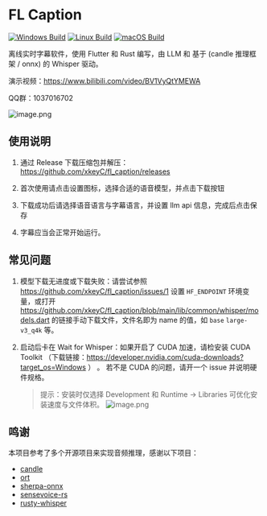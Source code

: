 # FL Caption
[![Windows Build](https://github.com/xkeyC/fl_caption/actions/workflows/windows_build.yml/badge.svg)](https://github.com/xkeyC/fl_caption/actions/workflows/windows_build.yml)
[![Linux Build](https://github.com/xkeyC/fl_caption/actions/workflows/linux_build.yml/badge.svg)](https://github.com/xkeyC/fl_caption/actions/workflows/linux_build.yml)
[![macOS Build](https://github.com/xkeyC/fl_caption/actions/workflows/macos_build.yml/badge.svg)](https://github.com/xkeyC/fl_caption/actions/workflows/macos_build.yml)

离线实时字幕软件，使用 Flutter 和 Rust 编写，由 LLM 和 基于 (candle 推理框架 / onnx) 的 Whisper 驱动。

演示视频：https://www.bilibili.com/video/BV1VyQtYMEWA

QQ群：1037016702

![image.png](https://s2.loli.net/2025/03/15/5PbgI1WYapKt4jR.png)


## 使用说明

1. 通过 Release 下载压缩包并解压：https://github.com/xkeyC/fl_caption/releases

2. 首次使用请点击设置图标，选择合适的语音模型，并点击下载按钮

3. 下载成功后请选择语音语言与字幕语言，并设置 llm api 信息，完成后点击保存

4. 字幕应当会正常开始运行。

## 常见问题

1. 模型下载无进度或下载失败：请尝试参照 https://github.com/xkeyC/fl_caption/issues/1 设置 `HF_ENDPOINT` 环境变量，或打开 https://github.com/xkeyC/fl_caption/blob/main/lib/common/whisper/models.dart 的链接手动下载文件，文件名即为 name 的值，如 `base` `large-v3_q4k` 等。

2. 启动后卡在 Wait for Whisper：如果开启了 CUDA 加速，请检安装 CUDA Toolkit （下载链接：https://developer.nvidia.com/cuda-downloads?target_os=Windows ） 。 若不是 CUDA 的问题，请开一个 issue 并说明硬件规格。
    > 提示：安装时仅选择 Development 和 Runtime -> Libraries 可优化安装速度与文件体积。
    ![image.png](https://s2.loli.net/2025/03/16/dZiXMquhF1YDj2U.png)

## 鸣谢
本项目参考了多个开源项目来实现音频推理，感谢以下项目：

- [candle](https://github.com/huggingface/candle)
- [ort](https://github.com/pykeio/ort)
- [sherpa-onnx](https://github.com/k2-fsa/sherpa-onnx)
- [sensevoice-rs](https://github.com/darkautism/sensevoice-rs)
- [rusty-whisper](https://github.com/igor-yusupov/rusty-whisper)